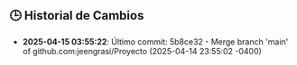## 🕒 Historial de Cambios
- **2025-04-15 03:55:22**: Último commit: 5b8ce32 - Merge branch 'main' of github.com:jeengrasi/Proyecto (2025-04-14 23:55:02 -0400)
